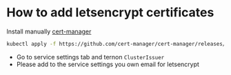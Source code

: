 # How to add letsencrypt certificates


Install manually [cert-manager](https://cert-manager.io/docs/installation/kubectl/#steps)

```bash
kubectl apply -f https://github.com/cert-manager/cert-manager/releases/download/v1.14.4/cert-manager.yaml
```

- Go to service settings tab and ternon `ClusterIssuer`
- Please add to the service settings you own email for letsencrypt